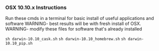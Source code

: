 ### OSX 10.10.x Instructions

Run these cmds in a terminal for basic install of useful applications and software
WARNING- best results will be with fresh install of OSX.
WARNING- modify these files for software that's already installed

`sh darwin-10.10_cask.sh`
`sh darwin-10.10_homebrew.sh`
`sh darwin-10.10_pip.sh`

